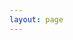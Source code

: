 ```yaml
---
layout: page
---
```


<!-- This file is generated from gen-example-markdown.ts -->

<script setup>
import { ExamplePlaygroundLazy } from '../components/example-playground-lazy'
</script>

<ExamplePlaygroundLazy collection="react" story="user-menu" :expand="true" />
